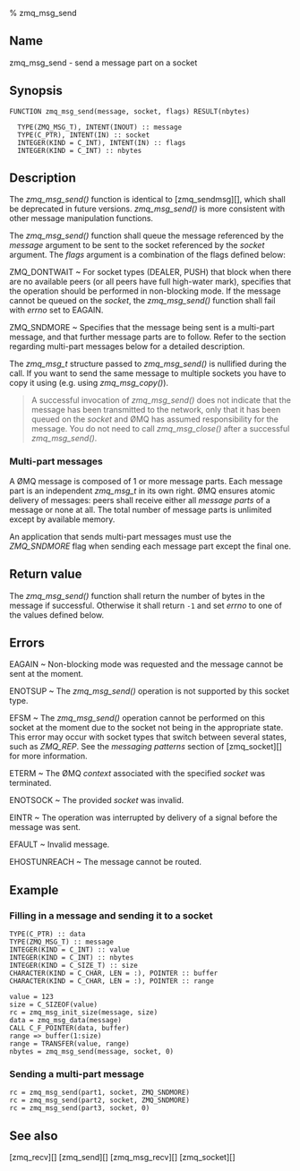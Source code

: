 % zmq_msg_send


Name
----

zmq_msg_send - send a message part on a socket


Synopsis
--------

~~~{.synopsis}
FUNCTION zmq_msg_send(message, socket, flags) RESULT(nbytes)

  TYPE(ZMQ_MSG_T), INTENT(INOUT) :: message
  TYPE(C_PTR), INTENT(IN) :: socket
  INTEGER(KIND = C_INT), INTENT(IN) :: flags
  INTEGER(KIND = C_INT) :: nbytes
~~~


Description
-----------

The *zmq_msg_send()* function is identical to [zmq_sendmsg][], which shall be
deprecated in future versions. *zmq_msg_send()* is more consistent with other
message manipulation functions.

The *zmq_msg_send()* function shall queue the message referenced by the
_message_ argument to be sent to the socket referenced by the _socket_
argument.  The _flags_ argument is a combination of the flags defined below:

ZMQ_DONTWAIT
  ~ For socket types (DEALER, PUSH) that block when there are no available
    peers (or all peers have full high-water mark), specifies that the
    operation should be performed in non-blocking mode. If the message cannot
    be queued on the _socket_, the *zmq_msg_send()* function shall fail with
    _errno_ set to EAGAIN.

ZMQ_SNDMORE
  ~ Specifies that the message being sent is a multi-part message, and that
    further message parts are to follow. Refer to the section regarding
    multi-part messages below for a detailed description.

The _zmq_msg_t_ structure passed to *zmq_msg_send()* is nullified during the
call. If you want to send the same message to multiple sockets you have to copy
it using (e.g. using *zmq_msg_copy()*).

> A successful invocation of *zmq_msg_send()* does not indicate that the
> message has been transmitted to the network, only that it has been queued on
> the _socket_ and ØMQ has assumed responsibility for the message. You do not
> need to call *zmq_msg_close()* after a successful *zmq_msg_send()*.

### Multi-part messages

A ØMQ message is composed of 1 or more message parts. Each message part is an
independent _zmq_msg_t_ in its own right. ØMQ ensures atomic delivery of
messages: peers shall receive either all _message parts_ of a message or none
at all. The total number of message parts is unlimited except by available
memory.

An application that sends multi-part messages must use the _ZMQ_SNDMORE_ flag
when sending each message part except the final one.


Return value
------------

The *zmq_msg_send()* function shall return the number of bytes in the message
if successful. Otherwise it shall return `-1` and set _errno_ to one of the
values defined below.


Errors
------

EAGAIN
  ~ Non-blocking mode was requested and the message cannot be sent at the
    moment.

ENOTSUP
  ~ The *zmq_msg_send()* operation is not supported by this socket type.

EFSM
  ~ The *zmq_msg_send()* operation cannot be performed on this socket at the
    moment due to the socket not being in the appropriate state.  This error
    may occur with socket types that switch between several states, such as
    _ZMQ_REP_.  See the _messaging patterns_ section of [zmq_socket][] for more
    information.

ETERM
  ~ The ØMQ _context_ associated with the specified _socket_ was terminated.

ENOTSOCK
  ~ The provided _socket_ was invalid.

EINTR
  ~ The operation was interrupted by delivery of a signal before the message
    was sent.

EFAULT
  ~ Invalid message.

EHOSTUNREACH
  ~ The message cannot be routed.


Example
-------

### Filling in a message and sending it to a socket

~~~{.example}
TYPE(C_PTR) :: data
TYPE(ZMQ_MSG_T) :: message
INTEGER(KIND = C_INT) :: value
INTEGER(KIND = C_INT) :: nbytes
INTEGER(KIND = C_SIZE_T) :: size
CHARACTER(KIND = C_CHAR, LEN = :), POINTER :: buffer
CHARACTER(KIND = C_CHAR, LEN = :), POINTER :: range

value = 123
size = C_SIZEOF(value)
rc = zmq_msg_init_size(message, size)
data = zmq_msg_data(message)
CALL C_F_POINTER(data, buffer)
range => buffer(1:size)
range = TRANSFER(value, range)
nbytes = zmq_msg_send(message, socket, 0)
~~~

### Sending a multi-part message

~~~{.example}
rc = zmq_msg_send(part1, socket, ZMQ_SNDMORE)
rc = zmq_msg_send(part2, socket, ZMQ_SNDMORE)
rc = zmq_msg_send(part3, socket, 0)
~~~


See also
--------

[zmq_recv][]
[zmq_send][]
[zmq_msg_recv][]
[zmq_socket][]
